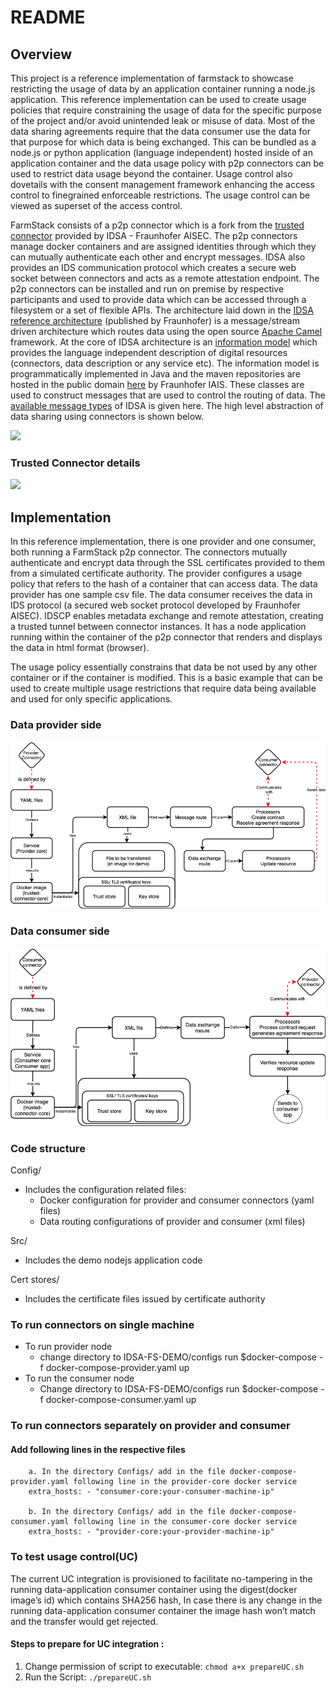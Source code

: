 # README

## Overview

This project is a reference implementation of farmstack to showcase restricting the usage of data by an application container running a node.js application. This reference implementation can be used to create usage policies that require constraining the usage of data for the specific purpose of the project and/or avoid unintended leak or misuse of data. Most of the data sharing agreements require that the data consumer use the data for that purpose for which data is being exchanged. This can be bundled as a node.js or python application \(language independent\) hosted inside of an application container and the data usage policy with p2p connectors can be used to restrict data usage beyond the container. Usage control also dovetails with the consent management framework enhancing the access control to finegrained enforceable restrictions. The usage control can be viewed as superset of the access control.

FarmStack consists of a p2p connector which is a fork from the [trusted connector](https://github.com/industrial-data-space/trusted-connector/) provided by IDSA - Fraunhofer AISEC. The p2p connectors manage docker containers and are assigned identities through which they can mutually authenticate each other and encrypt messages. IDSA also provides an IDS communication protocol which creates a secure web socket between connectors and acts as a remote attestation endpoint. The p2p connectors can be installed and run on premise by respective participants and used to provide data which can be accessed through a filesystem or a set of flexible APIs. The architecture laid down in the [IDSA reference architecture](https://www.internationaldataspaces.org/wp-content/uploads/2019/03/IDS-Reference-Architecture-Model-3.0.pdf) \(published by Fraunhofer\) is a message/stream driven architecture which routes data using the open source [Apache Camel](https://camel.apache.org/docs/) framework. At the core of IDSA architecture is an [information model](https://github.com/International-Data-Spaces-Association/InformationModel) which provides the language independent description of digital resources \(connectors, data description or any service etc\). The information model is programmatically implemented in Java and the maven repositories are hosted in the public domain [here](https://jira.iais.fraunhofer.de/stash/projects/ICTSL/repos/ids-infomodel-demo/browse) by Fraunhofer IAIS. These classes are used to construct messages that are used to control the routing of data. The [available message types](https://htmlpreview.github.io/?https://github.com/IndustrialDataSpace/InformationModel/blob/feature/message_taxonomy_description/model/communication/Message_Description.htm) of IDSA is given here. The high level abstraction of data sharing using connectors is shown below.

![](https://github.com/digitalgreenorg/farmstack-open/tree/6fb98bcd4ec82f0a7d3ef9df0d293f4a0e202b63/usage%20control%20implementation/data_sharing.png)

### Trusted Connector details

![](https://github.com/digitalgreenorg/farmstack-open/tree/6fb98bcd4ec82f0a7d3ef9df0d293f4a0e202b63/usage%20control%20implementation/connector_architecture.png)

## Implementation

In this reference implementation, there is one provider and one consumer, both running a FarmStack p2p connector. The connectors mutually authenticate and encrypt data through the SSL certificates provided to them from a simulated certificate authority. The provider configures a usage policy that refers to the hash of a container that can access data. The data provider has one sample csv file. The data consumer receives the data in IDS protocol \(a secured web socket protocol developed by Fraunhofer AISEC\). IDSCP enables metadata exchange and remote attestation, creating a trusted tunnel between connector instances. It has a node application running within the container of the p2p connector that renders and displays the data in html format \(browser\).

The usage policy essentially constrains that data be not used by any other container or if the container is modified. This is a basic example that can be used to create multiple usage restrictions that require data being available and used for only specific applications.

### Data provider side

![](.gitbook/assets/uc_provider.png)

### Data consumer side

![](.gitbook/assets/uc_consumer.png)

### Code structure

Config/

* Includes the configuration related files: 
  * Docker configuration for provider and consumer connectors \(yaml files\)
  * Data routing configurations of provider and consumer \(xml files\) 

Src/

* Includes the demo nodejs application code

Cert stores/

* Includes the certificate files issued by certificate authority

### To run connectors on single machine

* To run provider node
  * change directory to IDSA-FS-DEMO/configs run $docker-compose -f docker-compose-provider.yaml up
* To run the consumer node
  * Change directory to IDSA-FS-DEMO/configs run $docker-compose -f docker-compose-consumer.yaml up

### To run connectors separately on provider and consumer

#### Add following lines in the respective files

```text
    a. In the directory Configs/ add in the file docker-compose-provider.yaml following line in the provider-core docker service
    extra_hosts: - "consumer-core:your-consumer-machine-ip"

    b. In the directory Configs/ add in the file docker-compose-consumer.yaml following line in the consumer-core docker service
    extra_hosts: - "provider-core:your-provider-machine-ip"
```

### To test usage control\(UC\)

The current UC integration is provisioned to facilitate no-tampering in the running data-application consumer container using the digest\(docker image’s id\) which contains SHA256 hash, In case there is any change in the running data-application consumer container the image hash won’t match and the transfer would get rejected.

#### Steps to prepare for UC integration :

1. Change permission of script to executable: `chmod a+x prepareUC.sh`
2. Run the Script: `./prepareUC.sh`


